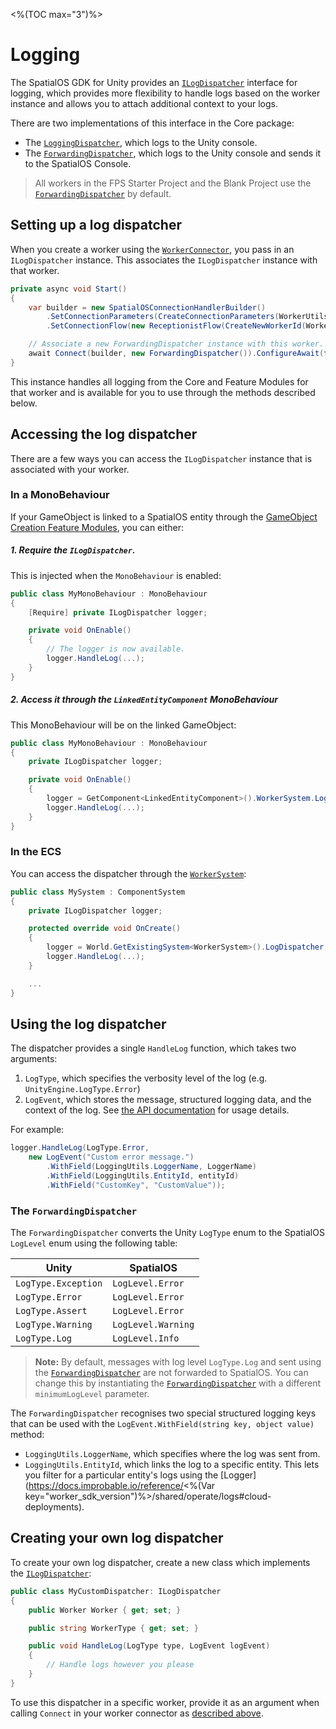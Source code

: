 <%(TOC max="3")%>

# Logging

The SpatialOS GDK for Unity provides an [`ILogDispatcher`]({{urlRoot}}/api/core/i-log-dispatcher) interface for logging, which provides more flexibility to handle logs based on the worker instance and allows you to attach additional context to your logs.

There are two implementations of this interface in the Core package:

*  The [`LoggingDispatcher`]({{urlRoot}}/api/core/logging-dispatcher), which logs to the Unity console.
*  The [`ForwardingDispatcher`]({{urlRoot}}/api/core/forwarding-dispatcher), which logs to the Unity console and sends it to the SpatialOS Console.

> All workers in the FPS Starter Project and the Blank Project use the [`ForwardingDispatcher`]({{urlRoot}}/api/core/forwarding-dispatcher) by default.

## Setting up a log dispatcher

When you create a worker using the [`WorkerConnector`]({{urlRoot}}/api/core/worker-connector), you pass in an `ILogDispatcher` instance. This associates the `ILogDispatcher` instance with that worker.

```csharp
private async void Start()
{
    var builder = new SpatialOSConnectionHandlerBuilder()
        .SetConnectionParameters(CreateConnectionParameters(WorkerUtils.UnityClient))
        .SetConnectionFlow(new ReceptionistFlow(CreateNewWorkerId(WorkerUtils.UnityClient)));

    // Associate a new ForwardingDispatcher instance with this worker.
    await Connect(builder, new ForwardingDispatcher()).ConfigureAwait(false);
}
```

This instance handles all logging from the Core and Feature Modules for that worker and is available for you to use through the methods described below.

## Accessing the log dispatcher

There are a few ways you can access the `ILogDispatcher` instance that is associated with your worker.

### In a MonoBehaviour

If your GameObject is linked to a SpatialOS entity through the [GameObject Creation Feature Modules]({{urlRoot}}/modules/game-object-creation/overview), you can either:

##### 1. Require the `ILogDispatcher`. 

This is injected when the `MonoBehaviour` is enabled:

```csharp
public class MyMonoBehaviour : MonoBehaviour
{
    [Require] private ILogDispatcher logger;

    private void OnEnable() 
    {
        // The logger is now available.
        logger.HandleLog(...);
    }
}
```

##### 2. Access it through the `LinkedEntityComponent` MonoBehaviour 

This MonoBehaviour will be on the linked GameObject:

```csharp
public class MyMonoBehaviour : MonoBehaviour
{
    private ILogDispatcher logger;

    private void OnEnable() 
    {
        logger = GetComponent<LinkedEntityComponent>().WorkerSystem.LogDispatcher;
        logger.HandleLog(...);
    }
}
```

### In the ECS

You can access the dispatcher through the [`WorkerSystem`]({{urlRoot}}/api/core/worker-system):

```csharp
public class MySystem : ComponentSystem 
{
    private ILogDispatcher logger;

    protected override void OnCreate()
    {
        logger = World.GetExistingSystem<WorkerSystem>().LogDispatcher;
        logger.HandleLog(...);
    }

    ...
}
```

## Using the log dispatcher

The dispatcher provides a single `HandleLog` function, which takes two arguments:

1. `LogType`, which specifies the verbosity level of the log (e.g. `UnityEngine.LogType.Error`)
2. `LogEvent`, which stores the message, structured logging data, and the context of the log. See [the API documentation]({{urlRoot}}/api/core/log-event) for usage details.

For example:

```csharp
logger.HandleLog(LogType.Error, 
    new LogEvent("Custom error message.")
        .WithField(LoggingUtils.LoggerName, LoggerName)
        .WithField(LoggingUtils.EntityId, entityId)
        .WithField("CustomKey", "CustomValue"));
```

### The `ForwardingDispatcher`

The `ForwardingDispatcher` converts the Unity `LogType` enum to the SpatialOS `LogLevel` enum using the following table:

| Unity               | SpatialOS          |
| ---                 | ---                |
| `LogType.Exception` | `LogLevel.Error`   |
| `LogType.Error`     | `LogLevel.Error`   |
| `LogType.Assert`    | `LogLevel.Error`   |
| `LogType.Warning`   | `LogLevel.Warning` |
| `LogType.Log`       | `LogLevel.Info`    |

> **Note:** By default, messages with log level `LogType.Log`  and sent using the [`ForwardingDispatcher`]({{urlRoot}}/api/core/forwarding-dispatcher) are not forwarded to SpatialOS. You can change this by instantiating the [`ForwardingDispatcher`]({{urlRoot}}/api/core/forwarding-dispatcher) with a different `minimumLogLevel` parameter.

The `ForwardingDispatcher` recognises two special structured logging keys that can be used with the `LogEvent.WithField(string key, object value)` method:

* `LoggingUtils.LoggerName`, which specifies where the log was sent from.
* `LoggingUtils.EntityId`, which links the log to a specific entity. This lets you filter for a particular entity's logs using the [Logger](https://docs.improbable.io/reference/<%(Var key="worker_sdk_version")%>/shared/operate/logs#cloud-deployments).

## Creating your own log dispatcher

To create your own log dispatcher, create a new class which implements the [`ILogDispatcher`]({{urlRoot}}/api/core/i-log-dispatcher):

```csharp
public class MyCustomDispatcher: ILogDispatcher
{
    public Worker Worker { get; set; }

    public string WorkerType { get; set; }

    public void HandleLog(LogType type, LogEvent logEvent)
    {
        // Handle logs however you please
    }
}
```

To use this dispatcher in a specific worker, provide it as an argument when calling `Connect` in your worker connector as [described above](#setting-up-a-log-dispatcher).
